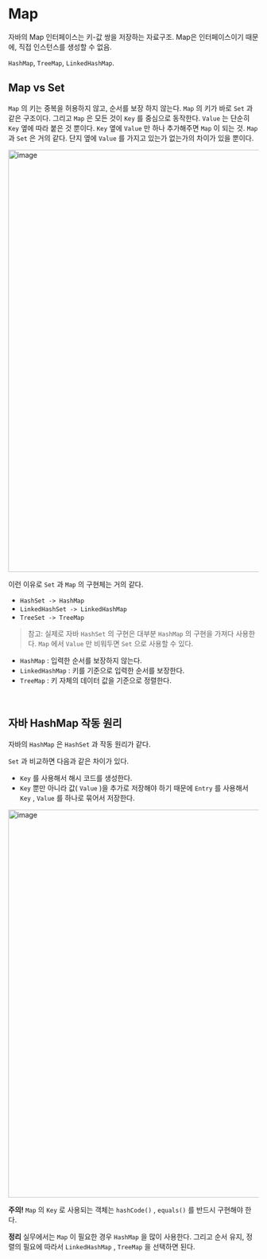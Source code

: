 # Map

자바의 Map 인터페이스는 키-값 쌍을 저장하는 자료구조. Map은 인터페이스이기 때문에, 직접 인스턴스를 생성할 수 없음.

`HashMap`, `TreeMap`, `LinkedHashMap`.

## Map vs Set

`Map` 의 키는 중복을 허용하지 않고, 순서를 보장 하지 않는다. `Map` 의 키가 바로 `Set` 과 같은 구조이다. 그리고 `Map` 은 모든 것이 `Key` 를 중심으로 동작한다. `Value` 는 단순히 `Key` 옆에 따라 붙은 것 뿐이다. `Key` 옆에 `Value` 만 하나 추가해주면 `Map` 이 되는 것. `Map` 과 `Set` 은 거의 같다. 단지 옆에 `Value` 를 가지고 있는가 없는가의 차이가 있을 뿐이다.

<img width="848" alt="image" src="https://github.com/user-attachments/assets/74b2856d-4671-4be5-9e18-e9be015d0669" />

이런 이유로 `Set` 과 `Map` 의 구현체는 거의 같다. 

- `HashSet -> HashMap`
- `LinkedHashSet -> LinkedHashMap`
- `TreeSet -> TreeMap`

> 참고: 실제로 자바 `HashSet` 의 구현은 대부분 `HashMap` 의 구현을 가져다 사용한다. `Map` 에서 `Value` 만 비워두면 `Set` 으로 사용할 수 있다.

- `HashMap` : 입력한 순서를 보장하지 않는다.
- `LinkedHashMap` : 키를 기준으로 입력한 순서를 보장한다.
- `TreeMap` : 키 자체의 데이터 값을 기준으로 정렬한다.

<br/>

## 자바 HashMap 작동 원리
 자바의 `HashMap` 은 `HashSet` 과 작동 원리가 같다.

`Set` 과 비교하면 다음과 같은 차이가 있다.

- `Key` 를 사용해서 해시 코드를 생성한다.
- `Key` 뿐만 아니라 값( `Value` )을 추가로 저장해야 하기 때문에 `Entry` 를 사용해서 `Key` , `Value` 를 하나로 묶어서 저장한다.

<img width="779" alt="image" src="https://github.com/user-attachments/assets/9c9e5e91-98a7-490b-b448-1fcd562d112d" />

**주의!**
 `Map` 의 `Key` 로 사용되는 객체는 `hashCode()` , `equals()` 를 반드시 구현해야 한다.

**정리**
 실무에서는 `Map` 이 필요한 경우 `HashMap` 을 많이 사용한다. 그리고 순서 유지, 정렬의 필요에 따라서 `LinkedHashMap` , `TreeMap` 을 선택하면 된다.

